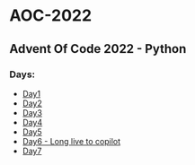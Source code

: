 <h1>AOC-2022</h1>
<h2>Advent Of Code 2022  -  Python</h2>

<h3>Days: </h3>
<ul>
    <li><a href="Day1/">Day1</a></li>
    <li><a href="Day2/">Day2</a></li>
    <li><a href="Day3/">Day3</a></li>
    <li><a href="Day4/">Day4</a></li>
    <li><a href="Day5/">Day5</a></li>
    <li><a href="Day6/">Day6 - Long live to copilot</a></li>
    <li><a href="Day7/">Day7</a></li>
</ul>